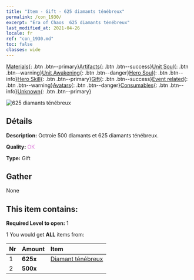 ```yaml
---
title: "Item - Gift - 625 diamants ténébreux"
permalink: /con_1930/
excerpt: "Era of Chaos  625 diamants ténébreux"
last_modified_at: 2021-04-26
locale: fr
ref: "con_1930.md"
toc: false
classes: wide
---
```

 [Materials](/ItemsFR/){: .btn .btn--primary}[Artifacts](/ItemsFR/Artifacts/){: .btn .btn--success}[Unit Soul](/ItemsFR/UnitSoul/){: .btn .btn--warning}[Unit Awakening](/ItemsFR/UnitAwakening/){: .btn .btn--danger}[Hero Soul](/ItemsFR/HeroSoul/){: .btn .btn--info}[Hero Skill](/ItemsFR/HeroSkill/){: .btn .btn--primary}[Gift](/ItemsFR/Gift/){: .btn .btn--success}[Event related](/ItemsFR/Events/){: .btn .btn--warning}[Avatars](/ItemsFR/Avatars/){: .btn .btn--danger}[Consumables](/ItemsFR/Consumables/){: .btn .btn--info}[Unknown](/ItemsFR/Unknown/){: .btn .btn--primary}

 ![625 diamants ténébreux](/images/t/i_10040.png)

## Détails
 **Description:** Octroie 500 diamants et 625 diamants ténébreux.

 **Quality:** <span style="color: #DA70D6">OK</span>

 **Type:** Gift

## Gather

  None

## This item contains:

 **Required Level to open:** 1

 1 You would get **ALL** items  from:

  | Nr | Amount |     Item    |
  |:---|:-------|:------------|
  | 1 |  **625x** | [Diamant ténébreux](/ItemsFR/con_554/) |  | 
  | 2 |  **500x** | <i class="fas fa-gem"/> |  | 
